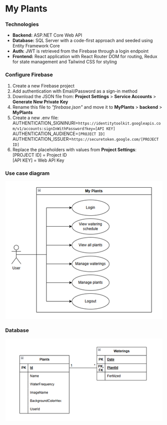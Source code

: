 # My Plants

### Technologies

- **Backend:** ASP.NET Core Web API
- **Database:** SQL Server with a code-first approach and seeded using Entity Framework Core
- **Auth:** JWT is retrieved from the Firebase through a login endpoint
- **Frontend:** React application with React Router DOM for routing, Redux for state management and Tailwind CSS for styling

### Configure Firebase

1. Create a new Firebase project
2. Add authentication with Email/Password as a sign-in method
3. Download the JSON file from: **Project Settings** > **Service Accounts** > **Generate New Private Key**
4. Rename this file to _"firebase.json"_ and move it to **MyPlants** > **backend** > **MyPlants**
5. Create a new .env file:  
   AUTHENTICATION_SIGNINURI=`https://identitytoolkit.googleapis.com/v1/accounts:signInWithPassword?key=[API KEY]`  
   AUTHENTICATION_AUDIENCE=`[PROJECT ID]`  
   AUTHENTICATION_ISSUER=`https://securetoken.google.com/[PROJECT ID]`
6. Replace the placeholders with values from **Project Settings**:  
   [PROJECT ID] = Project ID  
   [API KEY] = Web API Key

### Use case diagram

![Use-Case-Diagram](usecase.PNG)

### Database

![Database](database.PNG)
